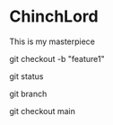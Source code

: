# ChinchLord

This is my masterpiece

git checkout -b "feature1"

git status

git branch

git checkout main